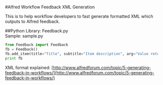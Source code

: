 #Alfred Workflow Feedback XML Generation

This is to help workflow developers to fast generate formatted XML which outputs to Alfred feedback.

##Python
Library: Feedback.py  
Sample: sample.py

```python
from Feedback import Feedback
fb = Feedback()
fb.add_item(title="Title", subtitle="Item description", arg="Value return to workflow", valud="yes", autocomplete="Description", icon="icon_path.jpg")
print fb
```


XML format explained: [http://www.alfredforum.com/topic/5-generating-feedback-in-workflows/](http://www.alfredforum.com/topic/5-generating-feedback-in-workflows/)